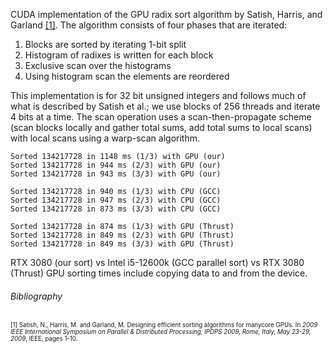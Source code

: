 CUDA implementation of the GPU radix sort algorithm by Satish, Harris, and Garland [[1]](https://www.cs.umd.edu/class/spring2021/cmsc714/readings/Satish-sorting.pdf). The algorithm consists of four phases that are iterated:
1. Blocks are sorted by iterating 1-bit split
2. Histogram of radixes is written for each block
3. Exclusive scan over the histograms
4. Using histogram scan the elements are reordered

This implementation is for 32 bit unsigned integers and follows much of what is described by Satish et al.; we use blocks of 256 threads and iterate 4 bits at a time. The scan operation uses a scan-then-propagate scheme (scan blocks locally and gather total sums, add total sums to local scans) with local scans using a warp-scan algorithm.

```
Sorted 134217728 in 1148 ms (1/3) with GPU (our)
Sorted 134217728 in 944 ms (2/3) with GPU (our)
Sorted 134217728 in 943 ms (3/3) with GPU (our)

Sorted 134217728 in 940 ms (1/3) with CPU (GCC)
Sorted 134217728 in 947 ms (2/3) with CPU (GCC)
Sorted 134217728 in 873 ms (3/3) with CPU (GCC)

Sorted 134217728 in 874 ms (1/3) with GPU (Thrust)
Sorted 134217728 in 849 ms (2/3) with GPU (Thrust)
Sorted 134217728 in 849 ms (3/3) with GPU (Thrust)
```
RTX 3080 (our sort) vs Intel i5-12600k (GCC parallel sort) vs RTX 3080 (Thrust)
GPU sorting times include copying data to and from the device.

###### Bibliography
<sup><sub>
[1] Satish, N., Harris, M. and Garland, M. Designing efficient sorting algorithms for manycore GPUs. In *2009 IEEE International Symposium on Parallel & Distributed Processing, IPDPS 2009, Rome, Italy, May 23-29, 2009*, IEEE, pages 1-10.
</sub></sup>
